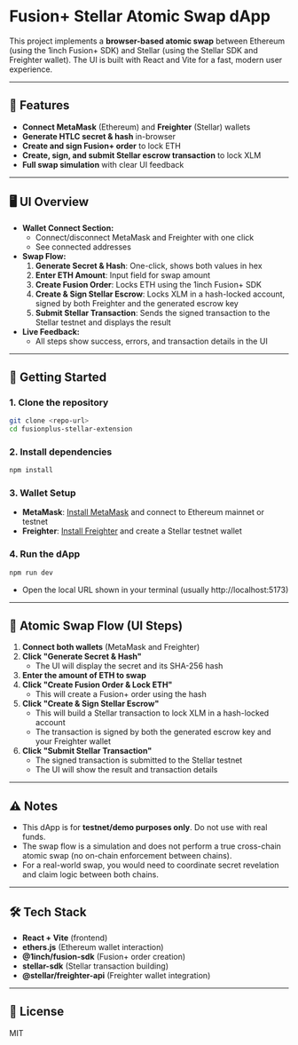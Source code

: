 # Fusion+ Stellar Atomic Swap dApp

This project implements a **browser-based atomic swap** between Ethereum (using the 1inch Fusion+ SDK) and Stellar (using the Stellar SDK and Freighter wallet). The UI is built with React and Vite for a fast, modern user experience.

---

## 🌟 Features
- **Connect MetaMask** (Ethereum) and **Freighter** (Stellar) wallets
- **Generate HTLC secret & hash** in-browser
- **Create and sign Fusion+ order** to lock ETH
- **Create, sign, and submit Stellar escrow transaction** to lock XLM
- **Full swap simulation** with clear UI feedback

---

## 🖥️ UI Overview

- **Wallet Connect Section:**
  - Connect/disconnect MetaMask and Freighter with one click
  - See connected addresses
- **Swap Flow:**
  1. **Generate Secret & Hash**: One-click, shows both values in hex
  2. **Enter ETH Amount**: Input field for swap amount
  3. **Create Fusion Order**: Locks ETH using the 1inch Fusion+ SDK
  4. **Create & Sign Stellar Escrow**: Locks XLM in a hash-locked account, signed by both Freighter and the generated escrow key
  5. **Submit Stellar Transaction**: Sends the signed transaction to the Stellar testnet and displays the result
- **Live Feedback:**
  - All steps show success, errors, and transaction details in the UI

---

## 🚀 Getting Started

### 1. **Clone the repository**
```sh
git clone <repo-url>
cd fusionplus-stellar-extension
```

### 2. **Install dependencies**
```sh
npm install
```

### 3. **Wallet Setup**
- **MetaMask**: [Install MetaMask](https://metamask.io/) and connect to Ethereum mainnet or testnet
- **Freighter**: [Install Freighter](https://www.freighter.app/) and create a Stellar testnet wallet

### 4. **Run the dApp**
```sh
npm run dev
```
- Open the local URL shown in your terminal (usually http://localhost:5173)

---

## 🔄 Atomic Swap Flow (UI Steps)

1. **Connect both wallets** (MetaMask and Freighter)
2. **Click "Generate Secret & Hash"**
   - The UI will display the secret and its SHA-256 hash
3. **Enter the amount of ETH to swap**
4. **Click "Create Fusion Order & Lock ETH"**
   - This will create a Fusion+ order using the hash
5. **Click "Create & Sign Stellar Escrow"**
   - This will build a Stellar transaction to lock XLM in a hash-locked account
   - The transaction is signed by both the generated escrow key and your Freighter wallet
6. **Click "Submit Stellar Transaction"**
   - The signed transaction is submitted to the Stellar testnet
   - The UI will show the result and transaction details

---

## ⚠️ Notes
- This dApp is for **testnet/demo purposes only**. Do not use with real funds.
- The swap flow is a simulation and does not perform a true cross-chain atomic swap (no on-chain enforcement between chains).
- For a real-world swap, you would need to coordinate secret revelation and claim logic between both chains.

---

## 🛠️ Tech Stack
- **React + Vite** (frontend)
- **ethers.js** (Ethereum wallet interaction)
- **@1inch/fusion-sdk** (Fusion+ order creation)
- **stellar-sdk** (Stellar transaction building)
- **@stellar/freighter-api** (Freighter wallet integration)

---

## 📄 License
MIT
